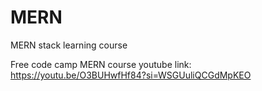 # MERN
MERN stack learning course


Free code camp MERN course youtube link:
https://youtu.be/O3BUHwfHf84?si=WSGUuliQCGdMpKEO

